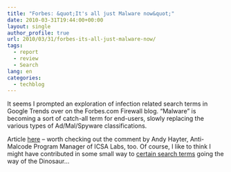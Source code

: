 ```yaml
---
title: "Forbes: &quot;It's all just Malware now&quot;"
date: 2010-03-31T19:44:00+00:00
layout: single
author_profile: true
url: 2010/03/31/forbes-its-all-just-malware-now/
tags:
  - report
  - review
  - Search
lang: en
categories: 
  - techblog
---
```

It seems I prompted an exploration of infection related search terms in Google Trends over on the Forbes.com Firewall blog. “Malware” is becoming a sort of catch-all term for end-users, slowly replacing the various types of Ad/Mal/Spyware classifications.

Article [here](http://blogs.forbes.com/firewall/2010/03/30/its-all-just-malware-now/) – worth checking out the comment by Andy Hayter, Anti-Malcode Program Manager of ICSA Labs, too. Of course, I like to think I might have contributed in some small way to [certain search terms](http://www.google.com/trends?q=zango) going the way of the Dinosaur…